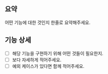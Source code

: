 ## 요약
어떤 기능에 대한 것인지 한줄로 요약해주세요.

## 기능 상세
- [ ] 해당 기능을 구현하기 위해 어떤 것들이 필요한지.
- [ ] 보다 자세하게 적어주세요.
- [ ] 예외 케이스가 있다면 함께 적어주세요.
